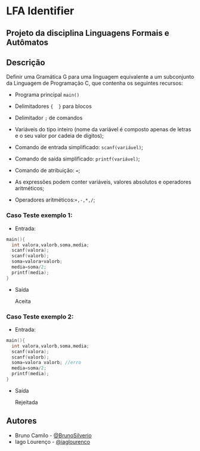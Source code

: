 # LFA Identifier


## Projeto da disciplina Linguagens Formais e Autômatos

## Descrição

 Definir uma Gramática G para uma linguagem equivalente a um subconjunto da Linguagem de Programação C, que contenha os seguintes recursos:

- Programa principal `main()`

- Delimitadores `{  }` para blocos

- Delimitador `;` de comandos

- Variáveis do tipo inteiro (nome da variável é composto apenas de letras e o seu valor por cadeia de dígitos);

- Comando de entrada simplificado: `scanf(variável)`;

- Comando de saída simplificado: `printf(variável)`;

- Comando de atribuição: ` = `;

- As expressões podem conter variáveis, valores absolutos e operadores aritméticos;

- Operadores aritméticos:` +,-,*,/ `;


### Caso Teste exemplo 1:

- Entrada:
```c
main(){
  int valora,valorb,soma,media;
  scanf(valora);
  scanf(valorb);
  soma=valora+valorb;
  media=soma/2;
  printf(media);
}
```
- Saída

    Aceita           

 

### Caso Teste exemplo 2:

- Entrada:
```c
main(){
  int valora,valorb,soma,media;
  scanf(valora);
  scanf(valorb);
  soma=valora valorb; //erro
  media=soma/2;
  printf(media);
}
```
- Saída

    Rejeitada      



## Autores

- Bruno Camilo - [@BrunoSilverio](http://github.com/BrunoSilverio)
- Iago Lourenço - [@iaglourenco](http://github.com/iaglourenco)